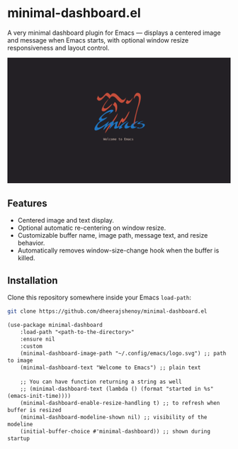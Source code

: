 # minimal-dashboard.el

A very minimal dashboard plugin for Emacs — displays a centered image and message when Emacs starts, with optional window resize responsiveness and layout control.

![screenshot](screenshot.png) <!-- Optional: Add screenshot.png to your repo -->

## Features

- Centered image and text display.
- Optional automatic re-centering on window resize.
- Customizable buffer name, image path, message text, and resize behavior.
- Automatically removes window-size-change hook when the buffer is killed.

## Installation

Clone this repository somewhere inside your Emacs `load-path`:

```sh
git clone https://github.com/dheerajshenoy/minimal-dashboard.el
```

```elisp
(use-package minimal-dashboard
    :load-path "<path-to-the-directory>"
    :ensure nil
    :custom
    (minimal-dashboard-image-path "~/.config/emacs/logo.svg") ;; path to image
    (minimal-dashboard-text "Welcome to Emacs") ;; plain text

    ;; You can have function returning a string as well
    ;; (minimal-dashboard-text (lambda () (format "started in %s" (emacs-init-time))))
    (minimal-dashboard-enable-resize-handling t) ;; to refresh when buffer is resized
    (minimal-dashboard-modeline-shown nil) ;; visibility of the modeline
    (initial-buffer-choice #'minimal-dashboard)) ;; shown during startup
```

